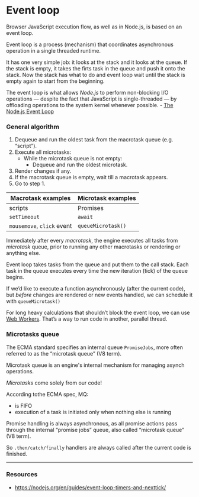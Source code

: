 # Event loop

Browser JavaScript execution flow, as well as in Node.js, is based on an event loop.

Event loop is a process (mechanism) that coordinates asynchronous operation in a single threaded runtime.

It has one very simple job: it looks at the stack and it looks at the queue. If the stack is empty, it takes the firts task in the queue and push it onto the stack. Now the stack has what to do and event loop wait until the stack is empty again to start from the beginning.

The event loop is what allows *Node.js* to perform non-blocking I/O operations — despite the fact that JavaScript is single-threaded — by offloading operations to the system kernel whenever possible. - [The Node.js Event Loop](https://nodejs.org/en/guides/event-loop-timers-and-nexttick/)

### General algorithm

1. Dequeue and run the oldest task from the macrotask queue (e.g. “script”).
1. Execute all microtasks:
    - While the microtask queue is not empty:
      - Dequeue and run the oldest microtask.
1. Render changes if any.
1. If the macrotask queue is empty, wait till a macrotask appears.
1. Go to step 1.


| Macrotask examples         | Microtask examples |
|----------------------------|--------------------|
| scripts                    | Promises           |
| `setTimeout`               | `await`            |
| `mousemove`, `click` event | `queueMicrotask()` |


Immediately after every _macrotask_, the engine executes all tasks from _microtask_ queue, prior to running any other macrotasks or rendering or anything else.

Event loop takes tasks from the queue and put them to the call stack. Each task in the queue executes every time the new iteration (tick) of the queue begins.

If we’d like to execute a function asynchronously (after the current code), but _before_ changes are rendered or new events handled, we can schedule it with `queueMicrotask()`

For long heavy calculations that shouldn’t block the event loop, we can use [Web Workers](../webworkers.md).
That’s a way to run code in another, parallel thread.

### Microtasks queue

The ECMA standard specifies an internal queue `PromiseJobs`, more often referred to as the “microtask queue” (V8 term).

Microtask queue is an engine's internal mechanism for managing asynch operations.

_Microtasks_ come solely from our code!

According tothe ECMA spec, MQ:
- is FIFO
- execution of a task is initiated only when nothing else is running

Promise handling is always asynchronous, as all promise actions pass through the internal “promise jobs” queue, also called “microtask queue” (V8 term).

So `.then/catch/finally` handlers are always called after the current code is finished.


---

### Resources

- https://nodejs.org/en/guides/event-loop-timers-and-nexttick/
